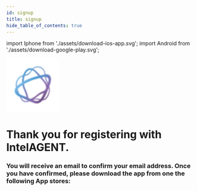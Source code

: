 ```yaml
---
id: signup
title: signup
hide_table_of_contents: true
---
```


import Iphone from './assets/download-ios-app.svg';
import Android from './assets/download-google-play.svg';

<div style={{textAlign: 'center'}}>

![Example banner](./assets/IntelAGENT-logo.svg)

# Thank you for registering with IntelAGENT.  <br/>

</div>



### You will receive an email to confirm your email address. Once you have confirmed, please download the app from one the following App stores:<br/>

<div style={{textAlign: 'center'}}>
<a href="https://itunes.apple.com/ca/app/intelagent-ohip-billing/id1394360074?mt=8">
<Iphone />
</a>

<a href="https://play.google.com/store/apps/details?id=com.intelagent">
<Android />
</a>
 </div>